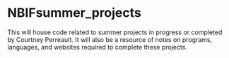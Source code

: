 # NBIFsummer_projects
This will house code related to summer projects in progress or completed by Courtney Perreault. It will also be a resource of notes on programs, languages, and websites required to complete these projects. 
